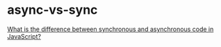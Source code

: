 # async-vs-sync

[What is the difference between synchronous and asynchronous code in JavaScript?](https://www.30secondsofcode.org/articles/s/javascript-sync-async)
